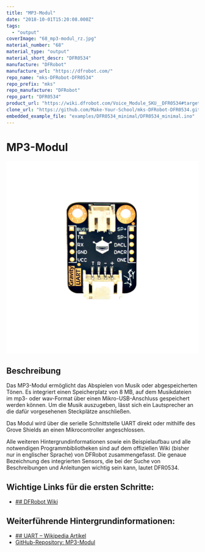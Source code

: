 ```yaml
---
title: "MP3-Modul"
date: "2018-10-01T15:20:08.000Z"
tags: 
  - "output"
coverImage: "68_mp3-modul_rz.jpg"
material_number: "68"
material_type: "output"
material_short_descr: "DFR0534"
manufacture: "DFRobot"
manufacture_url: "https://dfrobot.com/"
repo_name: "mks-DFRobot-DFR0534"
repo_prefix: "mks"
repo_manufacture: "DFRobot"
repo_part: "DFR0534"
product_url: "https://wiki.dfrobot.com/Voice_Module_SKU__DFR0534#target_0"
clone_url: "https://github.com/Make-Your-School/mks-DFRobot-DFR0534.git"
embedded_example_file: "examples/DFR0534_minimal/DFR0534_minimal.ino"
---
```



# MP3-Modul

![MP3-Modul](./68_mp3-modul_rz.png)

## Beschreibung
Das MP3-Modul ermöglicht das Abspielen von Musik oder abgespeicherten Tönen. Es integriert einen Speicherplatz von 8 MB, auf dem Musikdateien im mp3- oder wav-Format über einen Mikro-USB-Anschluss gespeichert werden können. Um die Musik auszugeben, lässt sich ein Lautsprecher an die dafür vorgesehenen Steckplätze anschließen.

Das Modul wird über die serielle Schnittstelle UART direkt oder mithilfe des Grove Shields an einen Mikrocontroller angeschlossen.

Alle weiteren Hintergrundinformationen sowie ein Beispielaufbau und alle notwendigen Programmbibliotheken sind auf dem offiziellen Wiki (bisher nur in englischer Sprache) von DFRobot zusammengefasst. Die genaue Bezeichnung des integrierten Sensors, die bei der Suche von Beschreibungen und Anleitungen wichtig sein kann, lautet DFR0534.

<!-- infolist -->

<!-- infolists -->
## Wichtige Links für die ersten Schritte:

- [## DFRobot Wiki](https://wiki.dfrobot.com/Voice_Module_SKU__DFR0534#target_0)

## Weiterführende Hintergrundinformationen:

- [## UART – Wikipedia Artikel](https://de.wikipedia.org/wiki/Universal_Asynchronous_Receiver_Transmitter)
- [GitHub-Repository: MP3-Modul](https://github.com/s-light/MYS__68-MP3-Modul/blob/master/DFR0534/README.md)



